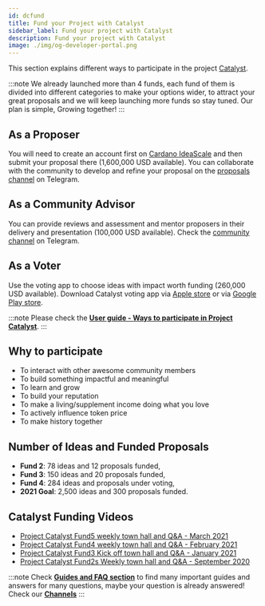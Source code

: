 ```yaml
---
id: dcfund
title: Fund your Project with Catalyst
sidebar_label: Fund your project with Catalyst
description: Fund your project with Catalyst
image: ./img/og-developer-portal.png
---
```


This section explains different ways to participate in the project [Catalyst](https://cardano.ideascale.com/).

:::note
We already launched more than 4 funds, each fund of them is divided into different categories to make your options wider, to attract your great proposals and we will keep launching more funds so stay tuned. Our plan is simple, Growing together!
:::

## As a Proposer

You will need to create an account first on [Cardano IdeaScale](https://cardano.ideascale.com/) and then submit your proposal there (1,600,000 USD available). You can collaborate with the community to develop and refine your proposal on the [proposals channel](https://t.me/catalystproposers) on Telegram.

## As a Community Advisor

You can provide reviews and assessment and mentor proposers in their delivery and presentation (100,000 USD available). Check the [community channel](https://t.me/CatalystCommunityAdvisors) on Telegram.

## As a Voter

Use the voting app to choose ideas with impact worth funding (260,000 USD available). Download Catalyst voting app via [Apple store](https://apps.apple.com/kg/app/catalyst-voting/id1517473397) or via [Google Play store](https://play.google.com/store/apps/details?id=io.iohk.vitvoting&gl=US).

:::note
Please check the [**User guide - Ways to participate in Project Catalyst**](https://forum.cardano.org/t/user-guide-ways-to-participate-in-project-catalyst/49405).
:::

## Why to participate

* To interact with other awesome community members
* To build something impactful and meaningful
* To learn and grow
* To build your reputation
* To make a living/supplement income doing what you love
* To actively influence token price
* To make history together

## Number of Ideas and Funded Proposals

* **Fund 2**: 78 ideas and 12 proposals funded,
* **Fund 3**: 150 ideas and 20 proposals funded,
* **Fund 4**: 284 ideas and proposals under voting,
* **2021 Goal**: 2,500 ideas and 300 proposals funded.

## Catalyst Funding Videos

* [Project Catalyst Fund5 weekly town hall and Q&A - March 2021](https://www.youtube.com/watch?v=CZiBe1Hf2-Y)
* [Project Catalyst Fund4 weekly town hall and Q&A - February 2021](https://www.youtube.com/watch?v=ezOoFMsjpb0)
* [Project Catalyst Fund3 Kick off town hall and Q&A - January 2021](https://www.youtube.com/watch?v=GjPhxXDFv58)
* [Project Catalyst Fund2s Weekly town hall and Q&A - September 2020](https://www.youtube.com/watch?v=Xa2HZ5kuKp4)


:::note
Check [**Guides and FAQ section**](../funding/FAQ) to find many important guides and answers for many questions, maybe your question is already answered! Check our [**Channels**](../funding/communication-channels)
:::
